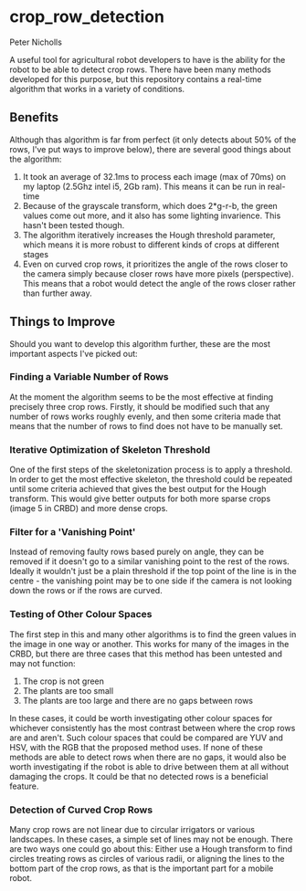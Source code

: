 crop_row_detection
==================

Peter Nicholls


A useful tool for agricultural robot developers to have is the ability for the
robot to be able to detect crop rows. There have been many methods developed
for this purpose, but this repository contains a real-time algorithm that works
in a variety of conditions.

Benefits
--------
Although thas algorithm is far from perfect (it only detects about 50%
of the rows, I've put ways to improve below), there are several good
things about the algorithm:

1. It took an average of 32.1ms to process each image (max of 70ms) on
   my laptop (2.5Ghz intel i5, 2Gb ram). This means it can be run in
   real-time
2. Because of the grayscale transform, which does 2*g-r-b, the green
   values come out more, and it also has some lighting invarience. This
   hasn't been tested though.
3. The algorithm iteratively increases the Hough threshold parameter,
   which means it is more robust to different kinds of crops at
   different stages
4. Even on curved crop rows, it prioritizes the angle of the rows
   closer to the camera simply because closer rows have more pixels
   (perspective). This means that a robot would detect the angle of the
   rows closer rather than further away.

Things to Improve
-----------------
Should you want to develop this algorithm further, these are the most
important aspects I've picked out:

### Finding a Variable Number of Rows

At the moment the algorithm seems to be the most effective at
finding precisely three crop rows. Firstly, it should be modified
such that any number of rows works roughly evenly, and then some
criteria made that means that the number of rows to find does not
have to be manually set.

### Iterative Optimization of Skeleton Threshold

One of the first steps of the skeletonization process is to apply a
threshold. In order to get the most effective skeleton, the
threshold could be repeated until some criteria achieved that gives
the best output for the Hough transform. This would give better
outputs for both more sparse crops (image 5 in CRBD) and more dense
crops.

### Filter for a 'Vanishing Point'

Instead of removing faulty rows based purely on angle, they can be
removed if it doesn't go to a similar vanishing point to the rest of
the rows. Ideally it wouldn't just be a plain threshold if the top
point of the line is in the centre - the vanishing point may be to
one side if the camera is not looking down the rows or if the rows
are curved.

### Testing of Other Colour Spaces

The first step in this and many other algorithms is to find the
green values in the image in one way or another. This works for many
of the images in the CRBD, but there are three cases that this
method has been untested and may not function:

1. The crop is not green
2. The plants are too small
3. The plants are too large and there are no gaps between rows

In these cases, it could be worth investigating other colour spaces
for whichever consistently has the most contrast between where the
crop rows are and aren't. Such colour spaces that could be compared
are YUV and HSV, with the RGB that the proposed method uses. If none
of these methods are able to detect rows when there are no gaps, it
would also be worth investigating if the robot is able to drive
between them at all without damaging the crops. It could be that no
detected rows is a beneficial feature.

### Detection of Curved Crop Rows

Many crop rows are not linear due to circular irrigators or various
landscapes. In these cases, a simple set of lines may not be enough.
There are two ways one could go about this: Either use a Hough
transform to find circles treating rows as circles of various radii,
or aligning the lines to the bottom part of the crop rows, as that
is the important part for a mobile robot.